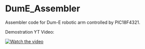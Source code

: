 # DumE_Assembler

Assembler code for Dum-E robotic arm controlled by PIC18F4321.


Demostration YT Video:

[![Watch the video](https://img.youtube.com/vi/weP21LxjUV0/maxresdefault.jpg)](https://youtu.be/weP21LxjUV0)
